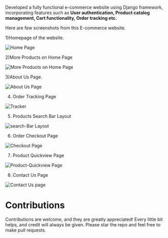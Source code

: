 Developed a fully functional e-commerce website using Django framework, incorporating features such as **User authentication, Product catalog management, Cart functionality, Order tracking etc.**

Here are few screenshots from this E-commerce website.

1)Homepage of the website.

![Home Page](https://github.com/sayyam44/My-Awesome-Cart/assets/96288976/d31228ec-1929-4f0e-abed-8ed39fd36905)

2)More Products on Home Page

![More Products on Home Page](https://github.com/sayyam44/My-Awesome-Cart/assets/96288976/c59737c3-8eb0-4eec-80dd-287843ff0116)

3)About Us Page.

![About Us Page](https://github.com/sayyam44/My-Awesome-Cart/assets/96288976/2798db80-88cf-4598-b439-34a4e1790dbc)

4) Order Tracking Page

![Tracker](https://github.com/sayyam44/My-Awesome-Cart/assets/96288976/3d4913a7-24ce-4b16-87b4-de5ff1c315ee)

5) Products Search Bar Layout

![search-Bar Layout](https://github.com/sayyam44/My-Awesome-Cart/assets/96288976/0a40146b-a079-4dd6-bb0a-57760d7b1f8a)

6) Order Checkout Page

![Checkout Page](https://github.com/sayyam44/My-Awesome-Cart/assets/96288976/9726c941-c2b1-472f-bbcd-6c91c08716ad)

7) Product Quickview Page

![Product-Quickview Page](https://github.com/sayyam44/My-Awesome-Cart/assets/96288976/b231e13e-50f5-4a0d-ac84-760bc5eb9cab)

8) Contact Us Page

![Contact Us page](https://github.com/sayyam44/My-Awesome-Cart/assets/96288976/4a155d02-6016-47a8-9fdd-f8b20b7129a2)

# Contributions 
Contributions are welcome, and they are greatly appreciated! Every little bit helps, and credit will always be given.
Please star the repo and feel free to make pull requests.
